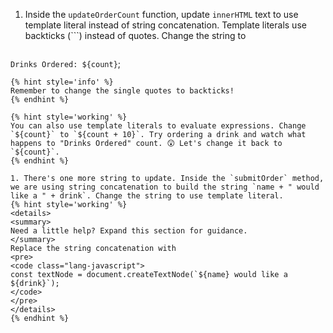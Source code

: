 1. Inside the `updateOrderCount` function, update `innerHTML` text to use template literal instead of string concatenation. Template literals use backticks (`\``) instead of quotes. Change the string to
   ```javascript
`Drinks Ordered: ${count}`;
   ```
   {% hint style='info' %}
Remember to change the single quotes to backticks!
   {% endhint %}

   {% hint style='working' %}
You can also use template literals to evaluate expressions. Change `${count}` to `${count + 10}`. Try ordering a drink and watch what happens to "Drinks Ordered" count. 😲 Let's change it back to `${count}`.
   {% endhint %}

1. There's one more string to update. Inside the `submitOrder` method, we are using string concatenation to build the string `name + " would like a " + drink`. Change the string to use template literal.
   {% hint style='working' %}
<details>
<summary>
Need a little help? Expand this section for guidance. 
</summary> 
Replace the string concatenation with 
<pre>
<code class="lang-javascript">
const textNode = document.createTextNode(`${name} would like a ${drink}`);
</code>
</pre>
</details>
   {% endhint %}
